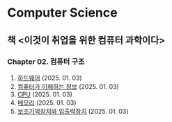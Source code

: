 # Computer Science

## 책 <이것이 취업을 위한 컴퓨터 과학이다>
### Chapter 02. 컴퓨터 구조
1. [하드웨어](컴퓨터_구조_1.md.md) (2025. 01. 03)
2. [컴퓨터가 이해하는 정보](컴퓨터_구조_1.md.md) (2025. 01. 03)
3. [CPU](컴퓨터_구조_1.md.md) (2025. 01. 03)
4. [메모리](컴퓨터_구조_2.md.md) (2025. 01. 03)
5. [보조기억장치와 입출력장치](컴퓨터_구조_2.md.md) (2025. 01. 03)